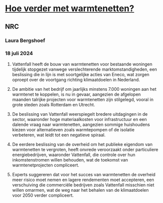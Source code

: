 # [Hoe verder met warmtenetten?](https://advance.lexis.com/api/document?collection=news&id=urn:contentItem:6CH6-VVG1-JCMP-201F-00000-00&context=1519360)
## NRC
### Laura Bergshoef
### 18 juli 2024

1. Vattenfall heeft de bouw van warmtenetten voor bestaande woningen tijdelijk stopgezet vanwege verslechterende marktomstandigheden, een beslissing die in lijn is met soortgelijke acties van Eneco, wat zorgen oproept over de voortgang richting klimaatdoelen in Nederland.

2. De ambitie van het bedrijf om jaarlijks minstens 7.000 woningen aan het warmtenet te koppelen, is nu in gevaar, aangezien de afgelopen maanden talrijke projecten voor warmtenetten zijn stilgelegd, vooral in grote steden zoals Rotterdam en Utrecht.

3. De beslissing van Vattenfall weerspiegelt bredere uitdagingen in de sector, waaronder hoge materiaalkosten voor infrastructuur en een dalende vraag naar warmtenetten, aangezien sommige huishoudens kiezen voor alternatieven zoals warmtepompen of de isolatie verbeteren, wat leidt tot een negatieve spiraal.

4. De eerdere beslissing van de overheid om het publieke eigendom van warmtenetten te vergroten, heeft onvrede veroorzaakt onder particuliere energiebedrijven, waaronder Vattenfall, die controle over hun inkomstenstromen willen behouden, wat de toekomst van warmtenetprojecten compliceert.

5. Experts suggereren dat voor het succes van warmtenetten de overheid meer risico moet nemen en lagere rendementen moet accepteren, een verschuiving die commerciële bedrijven zoals Vattenfall misschien niet willen omarmen, wat de weg naar het behalen van de klimaatdoelen voor 2050 verder compliceert.
